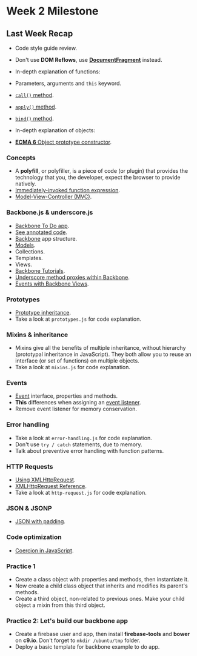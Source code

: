 Week 2 Milestone
===================

## Last Week Recap

* Code style guide review.
 * Don't use __DOM Reflows__, use [__DocumentFragment__](https://developer.mozilla.org/en-US/docs/Web/API/DocumentFragment) instead.

* In-depth explanation of functions:
 * Parameters, arguments and `this` keyword.
 * [`call()` method](https://developer.mozilla.org/en-US/docs/Web/JavaScript/Reference/Global_Objects/Function/call).
 * [`apply()` method](https://developer.mozilla.org/en-US/docs/Web/JavaScript/Reference/Global_Objects/Function/apply).
 * [`bind()` method](https://developer.mozilla.org/en-US/docs/Web/JavaScript/Reference/Global_Objects/Function/bind).

* In-depth explanation of objects:
 * [__ECMA 6__ Object prototype constructor](https://developer.mozilla.org/en-US/docs/Web/JavaScript/Reference/Global_Objects/Object/create).

### Concepts

* A __polyfill__, or polyfiller, is a piece of code (or plugin) that provides the technology that you, the developer, expect the browser to provide natively.
* [Immediately-invoked function expression](http://en.wikipedia.org/wiki/Immediately-invoked_function_expression).
* [Model-View-Controller (MVC)](http://en.wikipedia.org/wiki/Model%E2%80%93view%E2%80%93controller).

### Backbone.js & underscore.js

* [Backbone To Do app](http://backbonejs.org/examples/todos/index.html).
 * [See annotated code](http://backbonejs.org/docs/todos.html).
* [Backbone](http://backbonejs.org/) app structure.
 * [Models](http://backbonetutorials.com/what-is-a-model/).
 * Collections.
 * Templates.
 * Views.
* [Backbone Tutorials](http://backbonetutorials.com/).
* [Underscore method proxies within Backbone](http://underscorejs.org/#without).
* [Events with Backbone Views](http://backbonejs.org/#Events-listenTo).

### Prototypes

* [Prototype inheritance](https://developer.mozilla.org/en-US/docs/Web/JavaScript/Reference/Global_Objects/Object/prototype).
* Take a look at `prototypes.js` for code explanation.

### Mixins & inheritance

* Mixins give all the benefits of multiple inheritance, without hierarchy (prototypal inheritance in JavaScript). They both allow you to reuse an interface (or set of functions) on multiple objects.
* Take a look at `mixins.js` for code explanation.

### Events

* [Event](https://developer.mozilla.org/en-US/docs/Web/API/Event) interface, properties and methods.
* __This__ differences when assigning an [event listener](https://developer.mozilla.org/en-US/docs/Web/API/EventTarget.addEventListener).
* Remove event listener for memory conservation.

### Error handling

* Take a look at `error-handling.js` for code explanation.
* Don't use `try / catch` statements, due to memory.
* Talk about preventive error handling with function patterns.

### HTTP Requests

* [Using XMLHttpRequest](https://developer.mozilla.org/en-US/docs/Web/API/XMLHttpRequest/Using_XMLHttpRequest).
* [XMLHttpRequest Reference](https://developer.mozilla.org/en-US/docs/Web/API/XMLHttpRequest).
* Take a look at `http-request.js` for code explanation.

### JSON & JSONP

* [JSON with padding](http://web.ontuts.com/tutoriales/jsonp-llamadas-ajax-entre-dominios/).

### Code optimization

* [Coercion in JavaScript](http://blog.taylormcgann.com/2014/01/07/coercion-javascript/).

### Practice 1

* Create a class object with properties and methods, then instantiate it.
* Now create a child class object that inherits and modifies its parent's methods.
* Create a third object, non-related to previous ones. Make your child object a mixin from this third object.

### Practice 2: Let's build our backbone app

* Create a firebase user and app, then install __firebase-tools__ and __bower__ on __c9.io__. Don't forget to `mkdir /ubuntu/tmp` folder.
* Deploy a basic template for backbone example to do app.